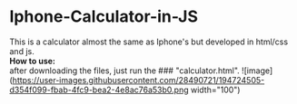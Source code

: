 # Iphone-Calculator-in-JS
This is a calculator almost the same as Iphone's but developed in html/css and js.<br>
**How to use:**<br>
after downloading the files, just run the ### "calculator.html".
![image](https://user-images.githubusercontent.com/28490721/194724505-d354f099-fbab-4fc9-bea2-4e8ac76a53b0.png width="100")
